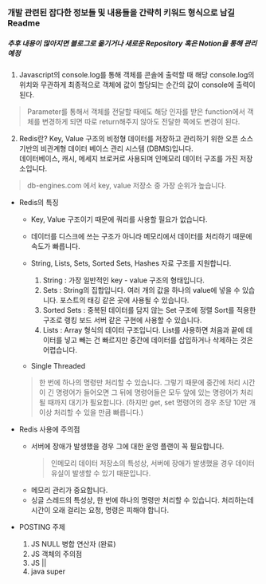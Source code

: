### 개발 관련된 잡다한 정보들 및 내용들을 간략히 키워드 형식으로 남길 Readme
##### 추후 내용이 많아지면 블로그로 옮기거나 새로운 Repository 혹은 Notion을 통해 관리 예정

1. Javascript의 console.log를 통해 객체를 콘솔에 출력할 때 해당 console.log의 위치와 무관하게
최종적으로 객체에 값이 할당되는 순간의 값이 console에 출력이 된다.
  > Parameter를 통해서 객체를 전달할 때에도 해당 인자를 받은 function에서 객체를 변경하게 되면 따로 return해주지 않아도 전달한 쪽에도 변경이 된다.
  
2. Redis란?
Key, Value 구조의 비정형 데이터를 저장하고 관리하기 위한 오픈 소스 기반의 비관계형 데이터 베이스 관리 시스템 (DBMS)입니다.  
데이터베이스, 캐시, 메세지 브로커로 사용되며 인메모리 데이터 구조를 가진 저장소입니다.  
> db-engines.com 에서 key, value 저장소 중 가장 순위가 높습니다.

- Redis의 특징
  - Key, Value 구조이기 때문에 쿼리를 사용할 필요가 없습니다.  
  - 데이터를 디스크에 쓰는 구조가 아니라 메모리에서 데이터를 처리하기 때문에 속도가 빠릅니다.  
  - String, Lists, Sets, Sorted Sets, Hashes 자료 구조를 지원합니다.  
      1) String : 가장 일반적인 key - value 구조의 형태입니다.  
      2) Sets : String의 집합입니다. 여러 개의 값을 하나의 value에 넣을 수 있습니다. 포스트의 태깅 같은 곳에 사용될 수 있습니다.
      3) Sorted Sets : 중복된 데이터를 담지 않는 Set 구조에 정렬 Sort를 적용한 구조로 랭킹 보드 서버 같은 구현에 사용할 수 있습니다.
      4) Lists : Array 형식의 데이터 구조입니다. List를 사용하면 처음과 끝에 데이터를 넣고 빼는 건 빠르지만 중간에 데이터를 삽입하거나 삭제하는 것은 어렵습니다.

  - Single Threaded
  > 한 번에 하나의 명령만 처리할 수 있습니다. 
  > 그렇기 때문에 중간에 처리 시간이 긴 명령어가 들어오면 그 뒤에 명령어들은 모두 앞에 있는 명령어가 처리될 때까지 대기가 필요합니다.
  (하지만 get, set 명령어의 경우 초당 10만 개 이상 처리할 수 있을 만큼 빠릅니다.)

- Redis 사용에 주의점
  - 서버에 장애가 발생했을 경우 그에 대한 운영 플랜이 꼭 필요합니다.
    > 인메모리 데이터 저장소의 특성상, 서버에 장애가 발생했을 경우 데이터 유실이 발생할 수 있기 때문입니다.
  - 메모리 관리가 중요합니다.
  - 싱글 스레드의 특성상, 한 번에 하나의 명령만 처리할 수 있습니다. 처리하는데 시간이 오래 걸리는 요청, 명령은 피해야 합니다.

- POSTING 주제
  1. JS NULL 병합 연산자 (완료)
  2. JS 객체의 주의점
  3. JS || 
  4. java super
